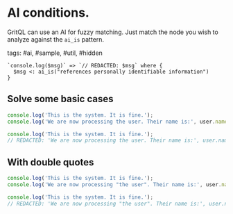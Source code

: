 # AI conditions.

GritQL can use an AI for fuzzy matching. Just match the node you wish to analyze against the `ai_is` pattern.

tags: #ai, #sample, #util, #hidden

```grit
`console.log($msg)` => `// REDACTED: $msg` where {
  $msg <: ai_is("references personally identifiable information")
}
```

## Solve some basic cases

```js
console.log('This is the system. It is fine.');
console.log('We are now processing the user. Their name is:', user.name);
```

```ts
console.log('This is the system. It is fine.');
// REDACTED: 'We are now processing the user. Their name is:', user.name;
```

## With double quotes

```js
console.log('This is the system. It is fine.');
console.log('We are now processing "the user". Their name is:', user.name);
```

```ts
console.log('This is the system. It is fine.');
// REDACTED: 'We are now processing "the user". Their name is:', user.name;
```
